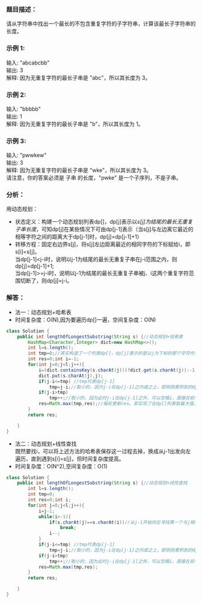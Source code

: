### 题目描述：      
请从字符串中找出一个最长的不包含重复字符的子字符串，计算该最长子字符串的长度。

### 示例 1:     
输入: "abcabcbb"      
输出: 3      
解释: 因为无重复字符的最长子串是 "abc"，所以其长度为 3。     

### 示例 2:     
输入: "bbbbb"     
输出: 1     
解释: 因为无重复字符的最长子串是 "b"，所以其长度为 1。     


### 示例 3:    
输入: "pwwkew"    
输出: 3     
解释: 因为无重复字符的最长子串是 "wke"，所以其长度为 3。      
     请注意，你的答案必须是 子串 的长度，"pwke" 是一个子序列，不是子串。      
    
### 分析：
用动态规划：    
* 状态定义：构建一个动态规划列表dp[]，dp[j]表示以*s[j]为结尾的最长无重复子串长度*，可知dp[j]在某些情况下可由dp[j-1]表示（当s[j]与左边离它最近的相等字符之间的距离大于dp[j-1]时，dp[j]=dp[j-1]+1）    
* 转移方程：固定右边界s[j]，将s[j]左边距离最近的相同字符的下标赋给i，即s[i]=s[j]。     
当dp[j-1]<j-i时，说明以j-1为结尾的最长无重复子串在j-i范围之内，则dp[j]=dp[j-1]+1;     
当dp[j-1]>=j-i时，说明以j-1为结尾的最长无重复子串被j、i这两个重复字符范围切断了，则dp[j]=j-i。     

  
### 解答：    
* 法一：动态规划+哈希表    
* 时间复杂度：O(N),因为要遍历dp[]一遍，空间复杂度：O(N)    
```java
class Solution {
    public int lengthOfLongestSubstring(String s) {//动态规划+哈希表
        HashMap<Character,Integer> dict=new HashMap<>();
        int l=s.length();
        int tmp=0;//其实构造了一个列表dp[]，dp[j]表示的是以j为下标的那个字符作为结尾的最长不重复子串的长度，要得到dp[]的最大值，为了降低空间复杂度，可借助变量tmp存储dp[j]，变量res每轮更新最大值即可。 
        int res=0;int i=-1;
        for(int j=0;j<l;j++){
            i=(dict.containsKey(s.charAt(j)))?dict.get(s.charAt(j)):-1;//如果dict存在下标为j的字符，返回它的位置（这个位置是j左边且离j最近的下标）
            dict.put(s.charAt(j),j);
            if(j-i<=tmp) //tmp代表dp[j-1]
                tmp=j-i;//取小的，因为j-i在dp[j-1]之内或之上，即刚刚累积到的dp[j-1]不能算了，dp[j]的值取决于j左边离自己最近的那个相等的字符。
            if(j-i>tmp)
                tmp++;//取小的，因为此时j-i在dp[j-1]之外，可以忽略i，直接在前一个的dp[j-1]即tmp上加一。
            res=Math.max(tmp,res);//每轮更新res。即实现了在dp[]列表取最大值。
        }
        return res;

    }
}
```
* 法二：动态规划+线性查找    
既然要找i，可以将上述方法的哈希表保存这一过程去掉，换成从j-1出发向左遍历，直到遇到s[i]=s[j]，但时间复杂度提高。      
* 时间复杂度：O(N^2),空间复杂度：O(1)   
```java
class Solution {
    public int lengthOfLongestSubstring(String s) {//动态规划+线性查找
        int l=s.length();
        int tmp=0;
        int res=0;int i;
        for(int j=0;j<l;j++){
            i=j-1;
            while(i>-1){
                if(s.charAt(j)==s.charAt(i))//从j-1开始向左寻找第一个与j相等的s[i]，直到i=0
                    break;
                i--;
            }
            if(j-i<=tmp) //tmp代表dp[j-1]
                tmp=j-i;//取小的，因为j-i在dp[j-1]之内或之上，即刚刚累积到的dp[j-1]不能算了，dp[j]的值取决于j左边离自己最近的那个相等的字符。
            if(j-i>tmp)
                tmp++;//取小的，因为此时j-i在dp[j-1]之外，可以忽略i，直接在前一个的dp[j-1]即tmp上加一。
            res=Math.max(tmp,res);
        }
        return res;

    }
}
```
